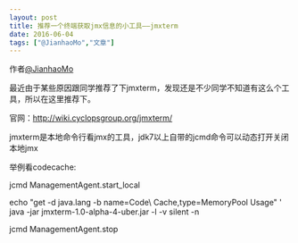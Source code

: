 ```yaml
---
layout: post
title: 推荐一个终端获取jmx信息的小工具——jmxterm
date: 2016-06-04
tags: ["@JianhaoMo","文章"]
---
```


作者[@JianhaoMo](http://weibo.com/halmo)

最近由于某些原因跟同学推荐了下jmxterm，发现还是不少同学不知道有这么个工具，所以在这里推荐下。

官网：http://wiki.cyclopsgroup.org/jmxterm/

jmxterm是本地命令行看jmx的工具，jdk7以上自带的jcmd命令可以动态打开关闭本地jmx

举例看codecache:

jcmd <pid> ManagementAgent.start_local

echo "get -d java.lang -b name=Code\ Cache,type=MemoryPool Usage" '  java -jar jmxterm-1.0-alpha-4-uber.jar -l <pid> -v silent -n

jcmd <pid> ManagementAgent.stop